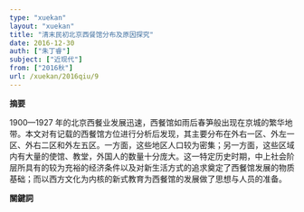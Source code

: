 ```yaml
---
type: "xuekan"
layout: "xuekan"
title: "清末民初北京西餐馆分布及原因探究"
date: 2016-12-30
auth: ["朱丁睿"]
subject: ["近现代"]
from: ["2016秋"]
url: /xuekan/2016qiu/9
---
```


**摘要**

1900—1927 年的北京西餐业发展迅速，西餐馆如雨后春笋般出现在京城的繁华地带。本文对有记载的西餐馆方位进行分析后发现，其主要分布在外右一区、外左一区、外右二区和外左五区。一方面，这些地区人口较为密集；另一方面，这些区域内有大量的使馆、教堂，外国人的数量十分庞大。这一特定历史时期，中上社会阶层所具有的较为充裕的经济条件以及对新生活方式的追求奠定了西餐馆发展的物质基础；而以西方文化为内核的新式教育为西餐馆的发展做了思想与人员的准备。


**關鍵詞**
